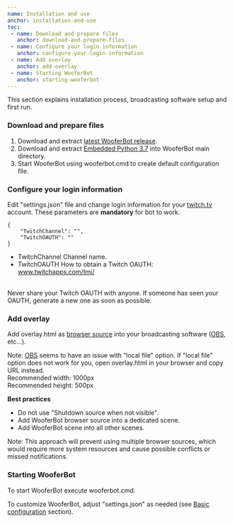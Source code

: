 ```yaml
---
name: Installation and use
anchor: installation-and-use
toc: 
 - name: Download and prepare files
   anchor: download-and-prepare-files
 - name: Configure your login information
   anchor: configure-your-login-information
 - name: Add overlay
   anchor: add-overlay
 - name: Starting WooferBot
   anchor: starting-wooferbot
---
```

This section explains installation process, broadcasting software setup and first run.

### Download and prepare files
1. Download and extract <a class="icon download" href="{{ site.github.latest_release.zipball_url }}">latest WooferBot release</a>.  
2. Download and extract <a class="icon download" href="{{ site.github.url }}/assets/files/python37.zip">Embedded Python 3.7</a> into WooferBot main directory.
3. Start WooferBot using <span class="icon file">wooferbot.cmd</span> to create default configuration file.

### Configure your login information
Edit "settings.json" file and change login information for your <a class="icon website" href="https://www.twitch.tv" target="_blank">twitch.tv</a> account. These parameters are **mandatory** for bot to work.
```
{
    "TwitchChannel": "",
    "TwitchOAUTH": ""
}
```
* <span class="icon settings">TwitchChannel</span> Channel name.
* <span class="icon settings">TwitchOAUTH</span> How to obtain a Twitch OAUTH: <a class="icon twitch" href="https://www.twitchapps.com/tmi/" target="_blank">www.twitchapps.com/tmi/</a>

<br><span class="icon idea">Never share your Twitch OAUTH with anyone. If someone has seen your OAUTH, generate a new one as soon as possible.</span>

### Add overlay
Add <span class="icon file">overlay.html</span> as <a class="icon website" href="https://obsproject.com/wiki/Sources-Guide#browsersource" target="_blank">browser source</a> into your broadcasting software (<a class="icon website" href="https://obsproject.com" target="_blank">OBS</a>, etc...).

<span class="icon idea">Note: <a class="icon website" href="https://obsproject.com" target="_blank">OBS</a> seems to have an issue with "local file" option. If "local file" option does not work for you, open <span class="icon file">overlay.html</span> in your browser and copy URL instead.</span>
<br><span class="icon info">Recommended width: 1000px</span>
<br><span class="icon info">Recommended height: 500px</span>

**Best practices**
* Do not use "Shutdown source when not visible".
* Add WooferBot browser source into a dedicated scene.
* Add WooferBot scene into all other scenes.

<span class="icon idea">Note: This approach will prevent using multiple browser sources, which would require more system resources and cause possible conflicts or missed notifications.</span>

### Starting WooferBot
To start WooferBot execute <span class="icon file">wooferbot.cmd</span>.

To customize WooferBot, adjust "settings.json" as needed (see <a class="icon doc" href="{{ site.github.url }}/documentation#basic-configuration">Basic configuration</a> section).
